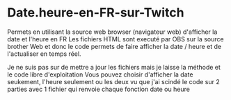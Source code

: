 # Date.heure-en-FR-sur-Twitch
Permets en utilisant la source web browser (navigateur web) d'afficher la date et l'heure en FR
Les fichiers HTML sont executé par OBS sur la source brother Web et donc le code permets de faire afficher la date / heure et de l'actualiser en temps réel.

Je ne suis pas sur de mettre a jour les fichiers mais je laisse la méthode et le code libre d'exploitation
Vous pouvez choisir d'afficher la date seukement, l'heure seulement ou les deux vu que j'ai scindé le code sur 2 parties avec 1 fichier qui renvoie chaque fonction date ou heure
